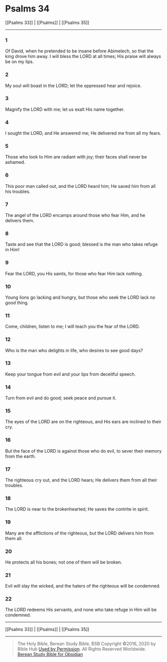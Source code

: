 # Psalms 34

[[Psalms 33]] | [[Psalms]] | [[Psalms 35]]

---

### 1
Of David, when he pretended to be insane before Abimelech, so that the king drove him away. I will bless the LORD at all times; His praise will always be on my lips.

### 2
My soul will boast in the LORD; let the oppressed hear and rejoice.

### 3
Magnify the LORD with me; let us exalt His name together.

### 4
I sought the LORD, and He answered me; He delivered me from all my fears.

### 5
Those who look to Him are radiant with joy; their faces shall never be ashamed.

### 6
This poor man called out, and the LORD heard him; He saved him from all his troubles.

### 7
The angel of the LORD encamps around those who fear Him, and he delivers them.

### 8
Taste and see that the LORD is good; blessed is the man who takes refuge in Him!

### 9
Fear the LORD, you His saints, for those who fear Him lack nothing.

### 10
Young lions go lacking and hungry, but those who seek the LORD lack no good thing.

### 11
Come, children, listen to me; I will teach you the fear of the LORD.

### 12
Who is the man who delights in life, who desires to see good days?

### 13
Keep your tongue from evil and your lips from deceitful speech.

### 14
Turn from evil and do good; seek peace and pursue it.

### 15
The eyes of the LORD are on the righteous, and His ears are inclined to their cry.

### 16
But the face of the LORD is against those who do evil, to sever their memory from the earth.

### 17
The righteous cry out, and the LORD hears; He delivers them from all their troubles.

### 18
The LORD is near to the brokenhearted; He saves the contrite in spirit.

### 19
Many are the afflictions of the righteous, but the LORD delivers him from them all.

### 20
He protects all his bones; not one of them will be broken.

### 21
Evil will slay the wicked, and the haters of the righteous will be condemned.

### 22
The LORD redeems His servants, and none who take refuge in Him will be condemned.

---

[[Psalms 33]] | [[Psalms]] | [[Psalms 35]]

---

> The Holy Bible, Berean Study Bible, BSB
> Copyright &copy;2016, 2020 by Bible Hub
> [Used by Permission](https://berean.bible/terms.htm). All Rights Reserved Worldwide.
> [Berean Study Bible for Obsidian](https://github.com/gapmiss/berean-study-bible-for-obsidian)

